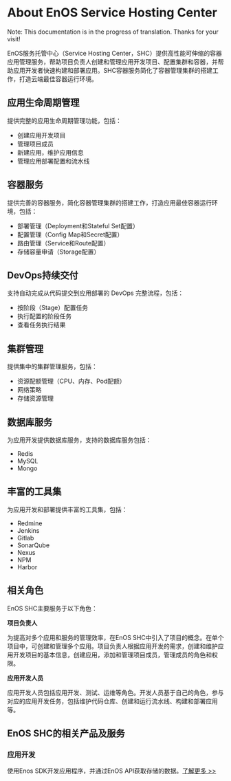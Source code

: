 # About EnOS Service Hosting Center

Note: This documentation is in the progress of translation. Thanks for your visit!

EnOS服务托管中心（Service Hosting Center，SHC）提供高性能可伸缩的容器应用管理服务，帮助项目负责人创建和管理应用开发项目、配置集群和容器，并帮助应用开发者快速构建和部署应用。SHC容器服务简化了容器管理集群的搭建工作，打造云端最佳容器运行环境。

## 应用生命周期管理

提供完整的应用生命周期管理功能，包括：

- 创建应用开发项目
- 管理项目成员
- 新建应用，维护应用信息
- 管理应用部署配置和流水线

## 容器服务

提供完善的容器服务，简化容器管理集群的搭建工作，打造应用最佳容器运行环境，包括：

- 部署管理（Deployment和Stateful Set配置）
- 配置管理（Config Map和Secret配置）
- 路由管理（Service和Route配置）
- 存储容量申请（Storage配置）

## DevOps持续交付

支持自动完成从代码提交到应用部署的 DevOps 完整流程，包括：

- 按阶段（Stage）配置任务
- 执行配置的阶段任务
- 查看任务执行结果

## 集群管理

提供集中的集群管理服务，包括：

- 资源配额管理（CPU、内存、Pod配额）
- 网络策略
- 存储资源管理

## 数据库服务

为应用开发提供数据库服务，支持的数据库服务包括：

- Redis
- MySQL
- Mongo

## 丰富的工具集

为应用开发和部署提供丰富的工具集，包括：

- Redmine
- Jenkins
- Gitlab
- SonarQube
- Nexus
- NPM
- Harbor

## 相关角色

EnOS SHC主要服务于以下角色：

**项目负责人**

为提高对多个应用和服务的管理效率，在EnOS SHC中引入了项目的概念。在单个项目中，可创建和管理多个应用。项目负责人根据应用开发的需求，创建和维护应用开发项目的基本信息，创建应用，添加和管理项目成员，管理成员的角色和权限。

**应用开发人员**

应用开发人员包括应用开发、测试、运维等角色。开发人员基于自己的角色，参与对应的应用开发任务，包括维护代码仓库、创建和运行流水线、构建和部署应用等。

## EnOS SHC的相关产品及服务

### 应用开发

使用Enos SDK开发应用程序，并通过EnOS API获取存储的数据。[了解更多 >>](https://www.envisioniot.com/docs/app-development/zh_CN/latest/app_dev_overview.html)

